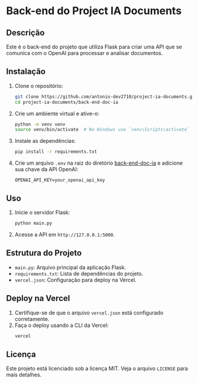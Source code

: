 
# Back-end do Project IA Documents

## Descrição
Este é o back-end do projeto que utiliza Flask para criar uma API que se comunica com o OpenAI para processar e analisar documentos.

## Instalação

1. Clone o repositório:
    ```bash
    git clone https://github.com/antonio-dev2710/project-ia-documents.git
    cd project-ia-documents/back-end-doc-ia
    ```

2. Crie um ambiente virtual e ative-o:
    ```bash
    python -m venv venv
    source venv/bin/activate  # No Windows use `venv\Scripts\activate`
    ```

3. Instale as dependências:
    ```bash
    pip install -r requirements.txt
    ```

4. Crie um arquivo `.env` na raiz do diretório [back-end-doc-ia](http://_vscodecontentref_/0) e adicione sua chave da API OpenAI:
    ```env
    OPENAI_API_KEY=your_openai_api_key
    ```

## Uso

1. Inicie o servidor Flask:
    ```bash
    python main.py
    ```

2. Acesse a API em `http://127.0.0.1:5000`.

## Estrutura do Projeto

- `main.py`: Arquivo principal da aplicação Flask.
- `requirements.txt`: Lista de dependências do projeto.
- `vercel.json`: Configuração para deploy na Vercel.

## Deploy na Vercel

1. Certifique-se de que o arquivo `vercel.json` está configurado corretamente.
2. Faça o deploy usando a CLI da Vercel:
    ```bash
    vercel
    ```

## Licença
Este projeto está licenciado sob a licença MIT. Veja o arquivo `LICENSE` para mais detalhes.
